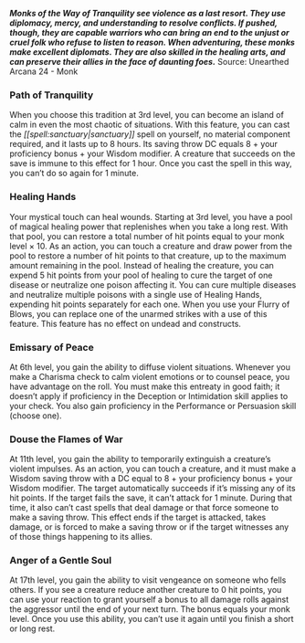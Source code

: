 ***Monks of the Way of Tranquility see violence as a last resort. They use diplomacy, mercy, and understanding to resolve conflicts. If pushed, though, they are capable warriors who can bring an end to the unjust or cruel folk who refuse to listen to reason. When adventuring, these monks make excellent diplomats. They are also skilled in the healing arts, and can preserve their allies in the face of daunting foes.***
Source: Unearthed Arcana 24 - Monk
### Path of Tranquility
When you choose this tradition at 3rd level, you can become an island of calm in even the most chaotic of situations. With this feature, you can cast the *[[spell:sanctuary|sanctuary]]* spell on yourself, no material component required, and it lasts up to 8 hours. Its saving throw DC equals 8 + your proficiency bonus + your Wisdom modifier. A creature that succeeds on the save is immune to this effect for 1 hour.
Once you cast the spell in this way, you can’t do so again for 1 minute.
### Healing Hands
Your mystical touch can heal wounds. Starting at 3rd level, you have a pool of magical healing power that replenishes when you take a long rest. With that pool, you can restore a total number of hit points equal to your monk level × 10.
As an action, you can touch a creature and draw power from the pool to restore a number of hit points to that creature, up to the maximum amount remaining in the pool.
Instead of healing the creature, you can expend 5 hit points from your pool of healing to cure the target of one disease or neutralize one poison affecting it. You can cure multiple diseases and neutralize multiple poisons with a single use of Healing Hands, expending hit points separately for each one.
When you use your Flurry of Blows, you can replace one of the unarmed strikes with a use of this feature.
This feature has no effect on undead and constructs.
### Emissary of Peace
At 6th level, you gain the ability to diffuse violent situations. Whenever you make a Charisma check to calm violent emotions or to counsel peace, you have advantage on the roll. You must make this entreaty in good faith; it doesn’t apply if proficiency in the Deception or Intimidation skill applies to your check.
You also gain proficiency in the Performance or Persuasion skill (choose one).
### Douse the Flames of War
At 11th level, you gain the ability to temporarily extinguish a creature’s violent impulses. As an action, you can touch a creature, and it must make a Wisdom saving throw with a DC equal to 8 + your proficiency bonus + your Wisdom modifier. The target automatically succeeds if it’s missing any of its hit points. If the target fails the save, it can’t attack for 1 minute. During that time, it also can’t cast spells that deal damage or that force someone to make a saving throw.
This effect ends if the target is attacked, takes damage, or is forced to make a saving throw or if the target witnesses any of those things happening to its allies.
### Anger of a Gentle Soul
At 17th level, you gain the ability to visit vengeance on someone who fells others. If you see a creature reduce another creature to 0 hit points, you can use your reaction to grant yourself a bonus to all damage rolls against the aggressor until the end of your next turn. The bonus equals your monk level.
Once you use this ability, you can’t use it again until you finish a short or long rest.